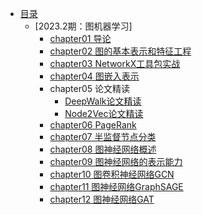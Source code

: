 <!-- docs/_sidebar.md -->
- [目录](README.md)
    - [2023.2期：图机器学习]
        - [chapter01 导论](2023.2图机器学习/chapter1.md)
        - [chapter02 图的基本表示和特征工程](2023.2图机器学习/chapter2.md)
        - [chapter03 NetworkX工具包实战](2023.2图机器学习/chapter3.md)
        - [chapter04 图嵌入表示](2023.2图机器学习/chapter4.md)
        - chapter05 论文精读
            - [DeepWalk论文精读](2023.2图机器学习/chapter5.1.md)
            - [Node2Vec论文精读](2023.2图机器学习/chapter5.2.md)
        - [chapter06 PageRank](2023.2图机器学习/chapter6.md)
        - [chapter07 半监督节点分类](2023.2图机器学习/chapter7.md)
        - [chapter08 图神经网络概述](2023.2图机器学习/chapter8.md)
        - [chapter09 图神经网络的表示能力](2023.2图机器学习/chapter9.md)
        - [chapter10 图卷积神经网络GCN](2023.2图机器学习/chapter10.md)
        - [chapter11 图神经网络GraphSAGE](2023.2图机器学习/chapter11.md)
        - [chapter12 图神经网络GAT](2023.2图机器学习/chapter12.md)